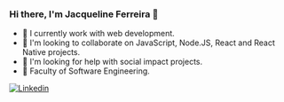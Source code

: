 ### Hi there, I'm Jacqueline Ferreira 👋

- 🔭 I currently work with web development.
- 👯 I'm looking to collaborate on JavaScript, Node.JS, React and React Native projects.
- 🤔 I'm looking for help with social impact projects.
- 🧠 Faculty of Software Engineering.




[![Linkedin](https://img.shields.io/badge/Meu%20Perfil-Linkdin-blueviolet)](https://www.linkedin.com/in/jacqueline-ferreira-a152761a5/)


